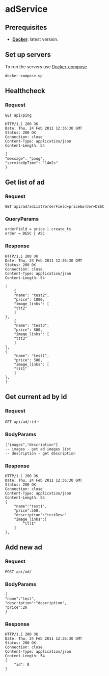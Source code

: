# adService

## Prerequisites

- **[Docker][]**:  latest version.

## Set up servers

To run the servers use [Docker-compose]

```console
docker-compose up
```

[Docker]: https://docs.docker.com
[Docker-compose]: https://docs.docker.com/compose/

## Healthcheck

### Request
    GET api/ping

    HTTP/1.1 200 OK
    Date: Thu, 24 Feb 2011 12:36:30 GMT
    Status: 200 OK
    Connection: close
    Content-Type: application/json
    Content-Length: 54

    {
    "message": "pong",
    "serviceUpTime": "14m2s"
    }

## Get list of ad

### Request

`GET api/ad/adList?orderField=price&order=DESC` 

### QueryParams
    orderField = price | create_ts
    order = DESC | ASC

### Response

    HTTP/1.1 200 OK
    Date: Thu, 24 Feb 2011 12:36:30 GMT
    Status: 200 OK
    Connection: close
    Content-Type: application/json
    Content-Length: 54

    [
        {
        "name": "test2",
        "price": 1000,
        "image_links": [
        "ttt2"
        ]
    },
        {
        "name": "test3",
        "price": 800,
        "image_links": [
        "ttt3"
        ]
    },
    {
        "name": "test1",
        "price": 500,
        "image_links": [
        "ttt1"
        ]
    },
    ]

## Get current ad by id

### Request

`GET api/ad/:id` - 

### BodyParams
    ["images","description"]
    -- images - get ad images list
    -- description - get description  
### Response

    HTTP/1.1 200 OK
    Date: Thu, 24 Feb 2011 12:36:30 GMT
    Status: 200 OK
    Connection: close
    Content-Type: application/json
    Content-Length: 54
    {
        "name":"test1",
        "price":500,
        "description":"testDesc"
        "image_links":[
            "ttt1"
        ]
    },

## Add new ad

### Request

`POST api/ad/`

### BodyParams
    {
    "name":"test",
    "description":"description",
    "price":20
    }   
### Response

    HTTP/1.1 200 OK
    Date: Thu, 24 Feb 2011 12:36:30 GMT
    Status: 200 OK
    Connection: close
    Content-Type: application/json
    Content-Length: 54
    {
        "id": 8
    }
